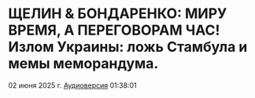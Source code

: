 # ЩЕЛИН & БОНДАРЕНКО: МИРУ ВРЕМЯ, А ПЕРЕГОВОРАМ ЧАС! Излом Украины: ложь Стамбула и мемы меморандума.

02 июня 2025 г. [Аудиоверсия](https://www.youtube.com/watch?v=M02Eyx_ql5M) 01:38:01
